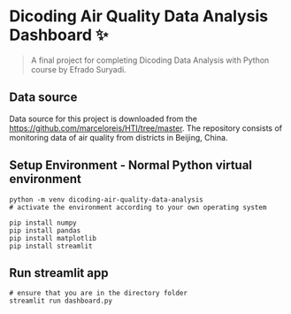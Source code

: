 # Dicoding Air Quality Data Analysis Dashboard ✨

> A final project for completing Dicoding Data Analysis with Python course by Efrado Suryadi.

## Data source
Data source for this project is downloaded from the https://github.com/marceloreis/HTI/tree/master. The repository consists of monitoring data of air quality from districts in Beijing, China.

## Setup Environment - Normal Python virtual environment
```
python -m venv dicoding-air-quality-data-analysis
# activate the environment according to your own operating system

pip install numpy
pip install pandas
pip install matplotlib
pip install streamlit
```

## Run streamlit app
```
# ensure that you are in the directory folder
streamlit run dashboard.py
```